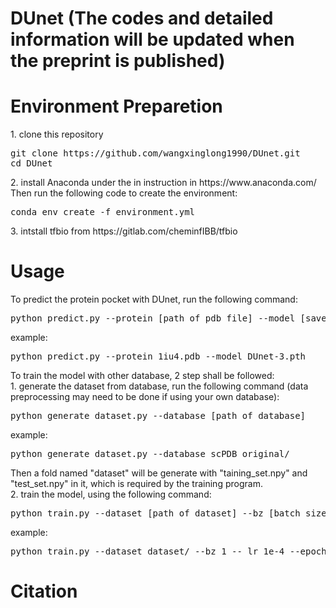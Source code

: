 <h1>DUnet (The codes and detailed information will be updated when the preprint is published)</h1>

<h1>Environment Preparetion</h1>
1. clone this repository
<pre>
git clone https://github.com/wangxinglong1990/DUnet.git
cd DUnet
</pre>
2. install Anaconda under the in instruction in https://www.anaconda.com/  
Then run the following code to create the environment:
<pre>
conda env create -f environment.yml
</pre>
3. intstall tfbio from https://gitlab.com/cheminfIBB/tfbio

<h1>Usage</h1>
To predict the protein pocket with DUnet, run the following command:
<pre>
python predict.py --protein [path of pdb file] --model [saved model]
</pre>
example:
<pre>
python predict.py --protein 1iu4.pdb --model DUnet-3.pth
</pre>
To train the model with other database, 2 step shall be followed:<br>
1. generate the dataset from database, run the following command (data preprocessing may need to be done if using your own database):  
<pre>
python generate_dataset.py --database [path of database]
</pre>
example:  
<pre>
python generate_dataset.py --database scPDB_original/
</pre>
Then a fold named "dataset" will be generate with "taining_set.npy" and "test_set.npy" in it, which is required by the training program.<br>
2. train the model, using the following command:
<pre>
python train.py --dataset [path of dataset] --bz [batch size] -- lr [learning rate] --epoch [number of epochs]
</pre>
example:
<pre>
python train.py --dataset dataset/ --bz 1 -- lr 1e-4 --epoch 200
</pre>

<h1>Citation</h1>
